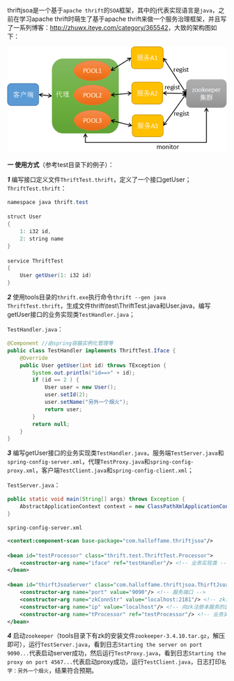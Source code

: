 thriftjsoa是一个基于`apache thrift`的`SOA`框架，其中的j代表实现语言是`java`，之前在学习apache thrift时萌生了基于apache thrift来做一个服务治理框架，并且写了一系列博客：<http://zhuwx.iteye.com/category/365542>，大致的架构图如下：

![image](https://github.com/halloffamezwx/thriftjsoa/raw/master/doc/framework.png)

<b>一 使用方式</b>（参考test目录下的例子）：

<b><i>1</i></b> 编写接口定义文件`ThriftTest.thrift`，定义了一个接口getUser；
`ThriftTest.thrift`：
```java
namespace java thrift.test

struct User
{
    1: i32 id,
    2: string name
}

service ThriftTest
{
    User getUser(1: i32 id)
}
```
<b><i>2</i></b> 使用tools目录的`thrift.exe`执行命令`thrift --gen java ThriftTest.thrift`，生成文件thrift\test\ThriftTest.java和User.java，编写getUser接口的业务实现类`TestHandler.java`；

`TestHandler.java`：
```java
@Component //由spring容器实例化管理等
public class TestHandler implements ThriftTest.Iface {
	@Override
	public User getUser(int id) throws TException {
		System.out.println("id==>" + id); 
		if (id == 2 ) {
			User user = new User();
			user.setId(2);
			user.setName("另外一个烟火");
			return user;
		}
		return null;
	}
}
```

<b><i>3</i></b> 编写getUser接口的业务实现类`TestHandler.java`，服务端`TestServer.java`和`spring-config-server.xml`，代理`TestProxy.java`和`spring-config-proxy.xml`，客户端`TestClient.java`和`spring-config-client.xml`；</br>

`TestServer.java`：
```java
public static void main(String[] args) throws Exception {
    AbstractApplicationContext context = new ClassPathXmlApplicationContext("spring-config-server.xml");
}
```

`spring-config-server.xml`
```xml
<context:component-scan base-package="com.halloffame.thriftjsoa"/> 
    
<bean id="testProcessor" class="thrift.test.ThriftTest.Processor">
    <constructor-arg name="iface" ref="testHandler"/> <!-- 业务实现类 -->
</bean>

<bean id="thirftJsoaServer" class="com.halloffame.thriftjsoa.ThirftJsoaServer" init-method="run"> <!-- 实例化成功后运行ThirftJsoaServer的run方法 -->
    <constructor-arg name="port" value="9090"/> <!-- 服务端口 -->
    <constructor-arg name="zkConnStr" value="localhost:2181"/> <!-- zk连接串 -->
    <constructor-arg name="ip" value="localhost"/> <!-- 向zk注册本服务的ip地址 -->
    <constructor-arg name="tProcessor" ref="testProcessor"/> <!-- 业务实现类的processor -->
</bean>
```

<b><i>4</i></b> 启动`zookeeper`（tools目录下有zk的安装文件`zookeeper-3.4.10.tar.gz`，解压即可），运行`TestServer.java`，看到日志`Starting the server on port 9090...`代表启动server成功，然后运行`TestProxy.java`，看到日志`Starting the proxy on port 4567...`代表启动proxy成功，运行`TestClient.java`，日志打印`名字：另外一个烟火`，结果符合预期。